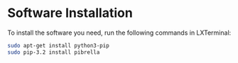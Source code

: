 # Software Installation

To install the software you need, run the following commands in LXTerminal:

```bash
sudo apt-get install python3-pip
sudo pip-3.2 install pibrella
```
